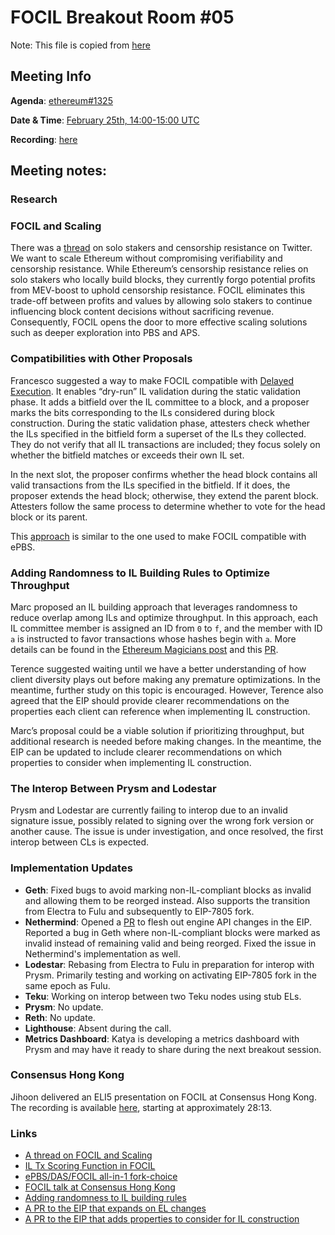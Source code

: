 # FOCIL Breakout Room #05

Note: This file is copied from [here](https://github.com/ethereum/pm/issues/1325)

## Meeting Info

**Agenda**: [ethereum#1325](https://github.com/ethereum/pm/issues/1325#issue-2875692793)

**Date & Time**: [ February 25th, 14:00-15:00 UTC](https://www.timeanddate.com/worldclock/converter.html?iso=20240213T140000&p1=1440&p2=37&p3=136&p4=237&p5=923&p6=204&p7=671&p8=16&p9=41&p10=107&p11=28)

**Recording**: [here](https://www.youtube.com/watch?v=UW9vA3FIYn8)

## Meeting notes:
### Research

### FOCIL and Scaling  

There was a [thread](https://x.com/adietrichs/status/1892951240524403089) on solo stakers and censorship resistance on Twitter. We want to scale Ethereum without compromising verifiability and censorship resistance. While Ethereum’s censorship resistance relies on solo stakers who locally build blocks, they currently forgo potential profits from MEV-boost to uphold censorship resistance. FOCIL eliminates this trade-off between profits and values by allowing solo stakers to continue influencing block content decisions without sacrificing revenue. Consequently, FOCIL opens the door to more effective scaling solutions such as deeper exploration into PBS and APS.  

### Compatibilities with Other Proposals  

Francesco suggested a way to make FOCIL compatible with [Delayed Execution](https://ethresear.ch/t/delayed-execution-and-skipped-transactions/21677). It enables “dry-run” IL validation during the static validation phase. It adds a bitfield over the IL committee to a block, and a proposer marks the bits corresponding to the ILs considered during block construction. During the static validation phase, attesters check whether the ILs specified in the bitfield form a superset of the ILs they collected. They do not verify that all IL transactions are included; they focus solely on whether the bitfield matches or exceeds their own IL set.  

In the next slot, the proposer confirms whether the head block contains all valid transactions from the ILs specified in the bitfield. If it does, the proposer extends the head block; otherwise, they extend the parent block. Attesters follow the same process to determine whether to vote for the head block or its parent.  

This [approach](https://hackmd.io/UX7Vhsv8RTy8I49Uxez3Ng) is similar to the one used to make FOCIL compatible with ePBS.  

### Adding Randomness to IL Building Rules to Optimize Throughput  

Marc proposed an IL building approach that leverages randomness to reduce overlap among ILs and optimize throughput. In this approach, each IL committee member is assigned an ID from `0` to `f`, and the member with ID `a` is instructed to favor transactions whose hashes begin with `a`. More details can be found in the [Ethereum Magicians post](https://ethereum-magicians.org/t/eip-7805-committee-based-fork-choice-enforced-inclusion-lists-focil/21578/6) and this [PR](https://github.com/ethereum/EIPs/pull/9396).  

Terence suggested waiting until we have a better understanding of how client diversity plays out before making any premature optimizations. In the meantime, further study on this topic is encouraged. However, Terence also agreed that the EIP should provide clearer recommendations on the properties each client can reference when implementing IL construction.  

Marc’s proposal could be a viable solution if prioritizing throughput, but additional research is needed before making changes. In the meantime, the EIP can be updated to include clearer recommendations on which properties to consider when implementing IL construction.  

### The Interop Between Prysm and Lodestar  

Prysm and Lodestar are currently failing to interop due to an invalid signature issue, possibly related to signing over the wrong fork version or another cause. The issue is under investigation, and once resolved, the first interop between CLs is expected.  

### Implementation Updates  

- **Geth**: Fixed bugs to avoid marking non-IL-compliant blocks as invalid and allowing them to be reorged instead. Also supports the transition from Electra to Fulu and subsequently to EIP-7805 fork.  
- **Nethermind**: Opened a [PR](https://github.com/ethereum/EIPs/pull/9381) to flesh out engine API changes in the EIP. Reported a bug in Geth where non-IL-compliant blocks were marked as invalid instead of remaining valid and being reorged. Fixed the issue in Nethermind's implementation as well.  
- **Lodestar**: Rebasing from Electra to Fulu in preparation for interop with Prysm. Primarily testing and working on activating EIP-7805 fork in the same epoch as Fulu.  
- **Teku**: Working on interop between two Teku nodes using stub ELs.  
- **Prysm**: No update.  
- **Reth**: No update.  
- **Lighthouse**: Absent during the call.  
- **Metrics Dashboard**: Katya is developing a metrics dashboard with Prysm and may have it ready to share during the next breakout session.  

### Consensus Hong Kong  

Jihoon delivered an ELI5 presentation on FOCIL at Consensus Hong Kong. The recording is available [here](https://consensus-hongkong2025.coindesk.com/agenda/event/-protocol-village-52), starting at approximately 28:13.  

### Links  

- [A thread on FOCIL and Scaling](https://x.com/adietrichs/status/1892951240524403089)  
- [IL Tx Scoring Function in FOCIL](https://hackmd.io/@ttsao/il-tx-scoring)  
- [ePBS/DAS/FOCIL all-in-1 fork-choice](https://hackmd.io/UX7Vhsv8RTy8I49Uxez3Ng)  
- [FOCIL talk at Consensus Hong Kong](https://consensus-hongkong2025.coindesk.com/agenda/event/-protocol-village-52)  
- [Adding randomness to IL building rules](https://ethereum-magicians.org/t/eip-7805-committee-based-fork-choice-enforced-inclusion-lists-focil/21578/6)  
- [A PR to the EIP that expands on EL changes](https://github.com/ethereum/EIPs/pull/9381)  
- [A PR to the EIP that adds properties to consider for IL construction](https://github.com/ethereum/EIPs/pull/9396)  
